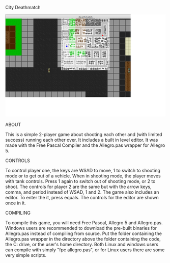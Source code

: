 City Deathmatch

![screenshot-img](https://raw.githubusercontent.com/tdwsl/city-deathmatch/main/screenshot.png)

ABOUT

This is a simple 2-player game about shooting each other and (with limited
success) running each other over. It includes a built in level editor. It was
made with the Free Pascal Compiler and the Allegro.pas wrapper for Allegro 5.

CONTROLS

To control player one, the keys are WSAD to move, 1 to switch to shooting mode
or to get out of a vehicle. When in shooting mode, the player moves with tank
controls. Press 1 again to switch out of shooting mode, or 2 to shoot. The
controls for player 2 are the same but with the arrow keys, comma, and period
instead of WSAD, 1 and 2. The game also includes an editor. To enter the it,
press equals. The controls for the editor are shown once in it.

COMPILING

To compile this game, you will need Free Pascal, Allegro 5 and Allegro.pas.
Windows users are recommended to download the pre-built binaries for
Allegro.pas instead of compiling from source. Put the folder containing the
Allegro.pas wrapper in the directory above the folder containing the code, the
C: drive, or the user's home directory. Both Linux and windows users can
compile with simply "fpc allegro.pas", or for Linux users there are some very
simple scripts.
